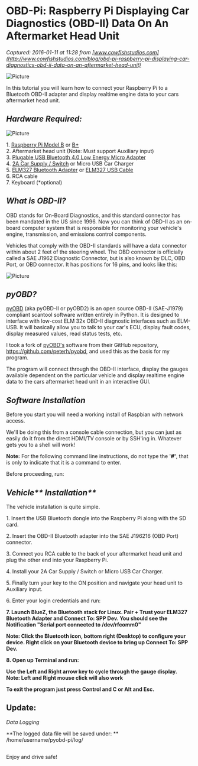 # OBD-Pi: Raspberry Pi Displaying Car Diagnostics (OBD-II) Data On An Aftermarket Head Unit 

_Captured: 2016-01-11 at 11:28 from [www.cowfishstudios.com](http://www.cowfishstudios.com/blog/obd-pi-raspberry-pi-displaying-car-diagnostics-obd-ii-data-on-an-aftermarket-head-unit)_

![Picture](http://www.cowfishstudios.com/uploads/2/8/6/1/28619761/5754635_orig.jpg)

In this tutorial you will learn how to connect your Raspberry Pi to a Bluetooth OBD-II adapter and display realtime engine data to your cars aftermarket head unit.

## **_Hardware Required:_**  


![Picture](http://www.cowfishstudios.com/uploads/2/8/6/1/28619761/6002162_orig.jpg)

1\. [Raspberry Pi Model B](http://www.raspberrypi.org/products/model-b/) or [B+](http://www.raspberrypi.org/products/model-b-plus/)  
2\. Aftermarket head unit (Note: Must support Auxiliary input)  
3\. [Plugable USB Bluetooth 4.0 Low Energy Micro Adapter](http://www.amazon.com/gp/product/B009ZIILLI/ref=oh_details_o00_s00_i00?ie=UTF8&psc=1)   
4\. [2A Car Supply / Switch](http://www.mausberrycircuits.com/collections/car-power-supply-switches/products/2a-car-supply-switch) or Micro USB Car Charger  
5\. [ELM327 Bluetooth Adapter](http://www.amazon.com/Goliton%C2%AE-Bluetooth-Supper-Compatible-Andriod/dp/B009NPAORC/ref=sr_1_5?s=automotive&ie=UTF8&qid=1428250836&sr=1-5&keywords=ELM327+Bluetooth+Adapter) or [ELM327 USB Cable](http://www.amazon.com/HDE-ELM-327-Diagnostics-Cable/dp/B004O5HXYS/ref=sr_1_1?s=electronics&ie=UTF8&qid=1401569442&sr=1-1&keywords=ELM327+usb)  
6\. RCA cable  
7\. Keyboard (*optional)

## **_What is OBD-II?_**  


OBD stands for On-Board Diagnostics, and this standard connector has been mandated in the US since 1996. Now you can think of OBD-II as an on-board computer system that is responsible for monitoring your vehicle's engine, transmission, and emissions control components.

Vehicles that comply with the OBD-II standards will have a data connector within about 2 feet of the steering wheel. The OBD connector is officially called a SAE J1962 Diagnostic Connector, but is also known by DLC, OBD Port, or OBD connector. It has positions for 16 pins, and looks like this:

![Picture](http://www.cowfishstudios.com/uploads/2/8/6/1/28619761/4360443_orig.png)

## **_pyOBD?_**  


[pyOBD](http://www.obdtester.com/pyobd) (aka pyOBD-II or pyOBD2) is an open source OBD-II (SAE-J1979) compliant scantool software written entirely in Python. It is designed to interface with low-cost ELM 32x OBD-II diagnostic interfaces such as ELM-USB. It will basically allow you to talk to your car's ECU, display fault codes, display measured values, read status tests, etc.

I took a fork of [pyOBD's](http://www.obdtester.com/pyobd) software from their GitHub repository, <https://github.com/peterh/pyobd>, and used this as the basis for my program.

The program will connect through the OBD-II interface, display the gauges available dependent on the particular vehicle and display realtime engine data to the cars aftermarket head unit in an interactive GUI.

## **_Software Installation_**  


Before you start you will need a working install of Raspbian with network access.

We'll be doing this from a console cable connection, but you can just as easily do it from the direct HDMI/TV console or by SSH'ing in. Whatever gets you to a shell will work!

**Note:** For the following command line instructions, do not type the '**#'**, that is only to indicate that it is a command to enter.

Before proceeding, run:

## _**Vehicle**** Installation**_  


The vehicle installation is quite simple.

1\. Insert the USB Bluetooth dongle into the Raspberry Pi along with the SD card.

2\. Insert the OBD-II Bluetooth adapter into the SAE J196216 (OBD Port) connector.

3\. Connect you RCA cable to the back of your aftermarket head unit and plug the other end into your Raspberry Pi.

4\. Install your 2A Car Supply / Switch or Micro USB Car Charger.

5\. Finally turn your key to the ON position and navigate your head unit to Auxiliary input.

6\. Enter your login credentials and run:

**7\. Launch BlueZ, the Bluetooth stack for Linux. Pair + Trust your ELM327 Bluetooth Adapter and Connect To: SPP Dev. You should see the Notification "Serial port connected to /dev/rfcomm0"**

**Note: Click the Bluetooth icon, bottom right (Desktop) to configure your device. Right click on your Bluetooth device to bring up Connect To: SPP Dev.**

**8\. Open up Terminal and run:**

**Use the Left and Right arrow key to cycle through the gauge display.**  
**Note: Left and Right mouse click will also work**

**To exit the program just press Control and C or Alt and Esc.**

## Update:   
_Data Logging_

**The logged data file will be saved under: **  
/home/username/pyobd-pi/log/

##   
Enjoy and drive safe!  
